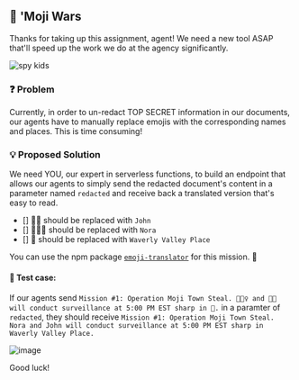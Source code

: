 ## 🤪 'Moji Wars
Thanks for taking up this assignment, agent! We need a new tool ASAP that'll speed up the work we do at the agency significantly.

![spy kids](https://media.giphy.com/media/Zvgb12U8GNjvq/giphy.gif)
### ❓ Problem
Currently, in order to un-redact TOP SECRET information in our documents, our agents have to manually replace emojis with the corresponding names and places. This is time consuming!

### 💡 Proposed Solution
We need YOU, our expert in serverless functions, to build an endpoint that allows our agents to simply send the redacted document's content in a parameter named `redacted` and receive back a translated version that's easy to read.

- [] 🕵🏽 should be replaced with `John`
- [] 🕵🏻‍♀️ should be replaced with `Nora`
- [] 🗻 should be replaced with `Waverly Valley Place`

You can use the npm package [`emoji-translator`](https://www.npmjs.com/package/emoji-translator) for this mission. 🚀

#### 🚧 Test case:
If our agents send `Mission #1: Operation Moji Town Steal. 🕵🏻‍♀️ and 🕵🏽 will conduct surveillance at 5:00 PM EST sharp in 🗻.` in a paramter of `redacted`, they should receive `Mission #1: Operation Moji Town Steal. Nora and John will conduct surveillance at 5:00 PM EST sharp in Waverly Valley Place.`

![image](https://user-images.githubusercontent.com/69332964/136634136-a2a39fd8-1d3c-44b7-8fc8-2af36e335f85.png)

Good luck!
